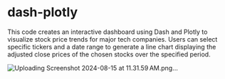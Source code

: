 # dash-plotly
This code creates an interactive dashboard using Dash and Plotly to visualize stock price trends for major tech companies. Users can select specific tickers and a date range to generate a line chart displaying the adjusted close prices of the chosen stocks over the specified period.

![Uploading Screenshot 2024-08-15 at 11.31.59 AM.png…]()
